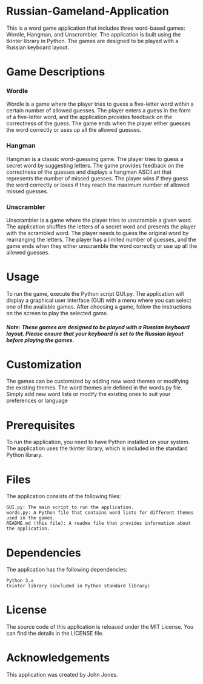 # Russian-Gameland-Application

This is a word game application that includes three word-based games: Wordle, Hangman, and Unscrambler. The application is built using the tkinter library in Python. The games are designed to be played with a Russian keyboard layout.

# Game Descriptions
### Wordle

Wordle is a game where the player tries to guess a five-letter word within a certain number of allowed guesses. The player enters a guess in the form of a five-letter word, and the application provides feedback on the correctness of the guess. The game ends when the player either guesses the word correctly or uses up all the allowed guesses.

### Hangman

Hangman is a classic word-guessing game. The player tries to guess a secret word by suggesting letters. The game provides feedback on the correctness of the guesses and displays a hangman ASCII art that represents the number of missed guesses. The player wins if they guess the word correctly or loses if they reach the maximum number of allowed missed guesses.

### Unscrambler

Unscrambler is a game where the player tries to unscramble a given word. The application shuffles the letters of a secret word and presents the player with the scrambled word. The player needs to guess the original word by rearranging the letters. The player has a limited number of guesses, and the game ends when they either unscramble the word correctly or use up all the allowed guesses.

# Usage

To run the game, execute the Python script GUI.py. The application will display a graphical user interface (GUI) with a menu where you can select one of the available games. After choosing a game, follow the instructions on the screen to play the selected game.
##### Note: These games are designed to be played with a Russian keyboard layout. Please ensure that your keyboard is set to the Russian layout before playing the games.

# Customization

The games can be customized by adding new word themes or modifying the existing themes. The word themes are defined in the words.py file. Simply add new word lists or modify the existing ones to suit your preferences or language

# Prerequisites

To run the application, you need to have Python installed on your system. The application uses the tkinter library, which is included in the standard Python library.

# Files

The application consists of the following files:

    GUI.py: The main script to run the application.
    words.py: A Python file that contains word lists for different themes used in the games.
    README.md (this file): A readme file that provides information about the application.

# Dependencies

The application has the following dependencies:

    Python 3.x
    tkinter library (included in Python standard library)

# License

The source code of this application is released under the MIT License. You can find the details in the LICENSE file.

# Acknowledgements

This application was created by John Jones.
